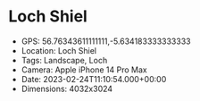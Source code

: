 # Loch Shiel

- GPS: 56.76343611111111,-5.634183333333333
- Location: Loch Shiel
- Tags: Landscape, Loch
- Camera: Apple iPhone 14 Pro Max
- Date: 2023-02-24T11:10:54.000+00:00
- Dimensions: 4032x3024
